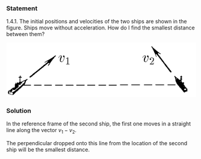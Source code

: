 ###  Statement

$1.4.1.$ The initial positions and velocities of the two ships are shown in the figure. Ships move without acceleration. How do I find the smallest distance between them?

![ For problem $1.4.1$ |555x160, 42%](../../img/1.4.1/statement.png)

### Solution

In the reference frame of the second ship, the first one moves in a straight line along the vector $v_1 − v_2$.

The perpendicular dropped onto this line from the location of the second ship will be the smallest distance.